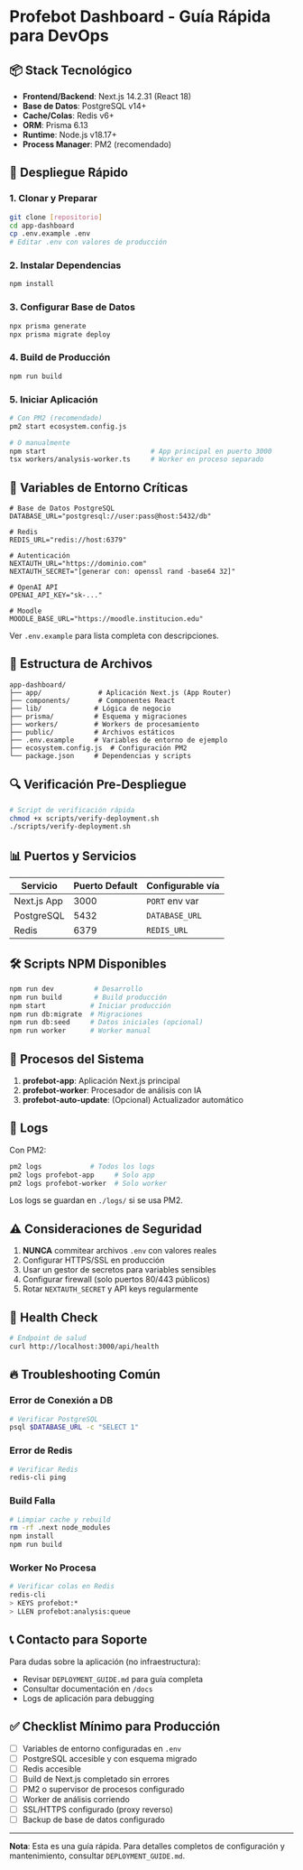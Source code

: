 # Profebot Dashboard - Guía Rápida para DevOps

## 📦 Stack Tecnológico

- **Frontend/Backend**: Next.js 14.2.31 (React 18)
- **Base de Datos**: PostgreSQL v14+
- **Cache/Colas**: Redis v6+
- **ORM**: Prisma 6.13
- **Runtime**: Node.js v18.17+
- **Process Manager**: PM2 (recomendado)

## 🚀 Despliegue Rápido

### 1. Clonar y Preparar
```bash
git clone [repositorio]
cd app-dashboard
cp .env.example .env
# Editar .env con valores de producción
```

### 2. Instalar Dependencias
```bash
npm install
```

### 3. Configurar Base de Datos
```bash
npx prisma generate
npx prisma migrate deploy
```

### 4. Build de Producción
```bash
npm run build
```

### 5. Iniciar Aplicación
```bash
# Con PM2 (recomendado)
pm2 start ecosystem.config.js

# O manualmente
npm start                          # App principal en puerto 3000
tsx workers/analysis-worker.ts     # Worker en proceso separado
```

## 🔧 Variables de Entorno Críticas

```env
# Base de Datos PostgreSQL
DATABASE_URL="postgresql://user:pass@host:5432/db"

# Redis
REDIS_URL="redis://host:6379"

# Autenticación
NEXTAUTH_URL="https://dominio.com"
NEXTAUTH_SECRET="[generar con: openssl rand -base64 32]"

# OpenAI API
OPENAI_API_KEY="sk-..."

# Moodle
MOODLE_BASE_URL="https://moodle.institucion.edu"
```

Ver `.env.example` para lista completa con descripciones.

## 📁 Estructura de Archivos

```
app-dashboard/
├── app/              # Aplicación Next.js (App Router)
├── components/       # Componentes React
├── lib/             # Lógica de negocio
├── prisma/          # Esquema y migraciones
├── workers/         # Workers de procesamiento
├── public/          # Archivos estáticos
├── .env.example     # Variables de entorno de ejemplo
├── ecosystem.config.js  # Configuración PM2
└── package.json     # Dependencias y scripts
```

## 🔍 Verificación Pre-Despliegue

```bash
# Script de verificación rápida
chmod +x scripts/verify-deployment.sh
./scripts/verify-deployment.sh
```

## 📊 Puertos y Servicios

| Servicio | Puerto Default | Configurable vía |
|----------|---------------|------------------|
| Next.js App | 3000 | `PORT` env var |
| PostgreSQL | 5432 | `DATABASE_URL` |
| Redis | 6379 | `REDIS_URL` |

## 🛠️ Scripts NPM Disponibles

```bash
npm run dev          # Desarrollo
npm run build        # Build producción
npm start           # Iniciar producción
npm run db:migrate  # Migraciones
npm run db:seed     # Datos iniciales (opcional)
npm run worker      # Worker manual
```

## 🔄 Procesos del Sistema

1. **profebot-app**: Aplicación Next.js principal
2. **profebot-worker**: Procesador de análisis con IA
3. **profebot-auto-update**: (Opcional) Actualizador automático

## 📝 Logs

Con PM2:
```bash
pm2 logs            # Todos los logs
pm2 logs profebot-app     # Solo app
pm2 logs profebot-worker  # Solo worker
```

Los logs se guardan en `./logs/` si se usa PM2.

## ⚠️ Consideraciones de Seguridad

1. **NUNCA** commitear archivos `.env` con valores reales
2. Configurar HTTPS/SSL en producción
3. Usar un gestor de secretos para variables sensibles
4. Configurar firewall (solo puertos 80/443 públicos)
5. Rotar `NEXTAUTH_SECRET` y API keys regularmente

## 🏥 Health Check

```bash
# Endpoint de salud
curl http://localhost:3000/api/health
```

## 🔥 Troubleshooting Común

### Error de Conexión a DB
```bash
# Verificar PostgreSQL
psql $DATABASE_URL -c "SELECT 1"
```

### Error de Redis
```bash
# Verificar Redis
redis-cli ping
```

### Build Falla
```bash
# Limpiar cache y rebuild
rm -rf .next node_modules
npm install
npm run build
```

### Worker No Procesa
```bash
# Verificar colas en Redis
redis-cli
> KEYS profebot:*
> LLEN profebot:analysis:queue
```

## 📞 Contacto para Soporte

Para dudas sobre la aplicación (no infraestructura):
- Revisar `DEPLOYMENT_GUIDE.md` para guía completa
- Consultar documentación en `/docs`
- Logs de aplicación para debugging

## ✅ Checklist Mínimo para Producción

- [ ] Variables de entorno configuradas en `.env`
- [ ] PostgreSQL accesible y con esquema migrado
- [ ] Redis accesible
- [ ] Build de Next.js completado sin errores
- [ ] PM2 o supervisor de procesos configurado
- [ ] Worker de análisis corriendo
- [ ] SSL/HTTPS configurado (proxy reverso)
- [ ] Backup de base de datos configurado

---

**Nota**: Esta es una guía rápida. Para detalles completos de configuración y mantenimiento, consultar `DEPLOYMENT_GUIDE.md`.